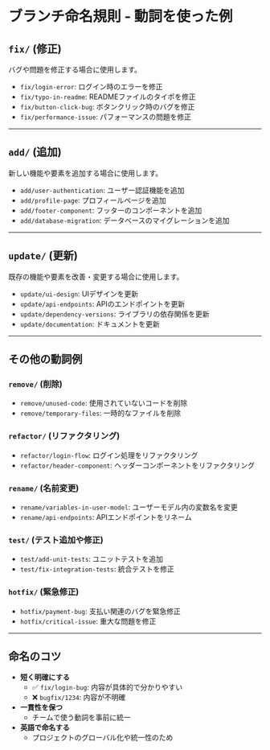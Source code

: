 # ブランチ命名規則 - 動詞を使った例

## `fix/` (修正)
バグや問題を修正する場合に使用します。

- `fix/login-error`: ログイン時のエラーを修正
- `fix/typo-in-readme`: READMEファイルのタイポを修正
- `fix/button-click-bug`: ボタンクリック時のバグを修正
- `fix/performance-issue`: パフォーマンスの問題を修正

---

## `add/` (追加)
新しい機能や要素を追加する場合に使用します。

- `add/user-authentication`: ユーザー認証機能を追加
- `add/profile-page`: プロフィールページを追加
- `add/footer-component`: フッターのコンポーネントを追加
- `add/database-migration`: データベースのマイグレーションを追加

---

## `update/` (更新)
既存の機能や要素を改善・変更する場合に使用します。

- `update/ui-design`: UIデザインを更新
- `update/api-endpoints`: APIのエンドポイントを更新
- `update/dependency-versions`: ライブラリの依存関係を更新
- `update/documentation`: ドキュメントを更新

---

## その他の動詞例

### `remove/` (削除)
- `remove/unused-code`: 使用されていないコードを削除
- `remove/temporary-files`: 一時的なファイルを削除

### `refactor/` (リファクタリング)
- `refactor/login-flow`: ログイン処理をリファクタリング
- `refactor/header-component`: ヘッダーコンポーネントをリファクタリング

### `rename/` (名前変更)
- `rename/variables-in-user-model`: ユーザーモデル内の変数名を変更
- `rename/api-endpoints`: APIエンドポイントをリネーム

### `test/` (テスト追加や修正)
- `test/add-unit-tests`: ユニットテストを追加
- `test/fix-integration-tests`: 統合テストを修正

### `hotfix/` (緊急修正)
- `hotfix/payment-bug`: 支払い関連のバグを緊急修正
- `hotfix/critical-issue`: 重大な問題を修正

---

## 命名のコツ
- **短く明確にする**
  - ✅ `fix/login-bug`: 内容が具体的で分かりやすい
  - ❌ `bugfix/1234`: 内容が不明確
- **一貫性を保つ**
  - チームで使う動詞を事前に統一
- **英語で命名する**
  - プロジェクトのグローバル化や統一性のため

